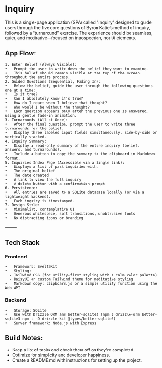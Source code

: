 # Inquiry

This is a single-page application (SPA) called "Inquiry" designed to guide users through the five core questions of Byron Katie’s method of inquiry, followed by a “turnaround” exercise. The experience should be seamless, quiet, and meditative—focused on introspection, not UI elements.

## App Flow:
	1. Enter Belief (Always Visible):
	•	Prompt the user to write down the belief they want to examine.
	•	This belief should remain visible at the top of the screen throughout the entire process.
	2. Guided Questions (Sequential, Fading In):
	•	Below the belief, guide the user through the following questions one at a time:
	•	Is it true?
	•	Can I absolutely know it's true?
	•	How do I react when I believe that thought?
	•	Who would I be without the thought?
	•	Each question appears only after the previous one is answered, using a gentle fade-in animation.
	3. Turnarounds (All at Once):
	•	After the final question, prompt the user to write three turnarounds for the belief.
	•	Display three labeled input fields simultaneously, side-by-side or vertically stacked.
	4. Inquiry Summary:
	•	Display a read-only summary of the entire inquiry (belief, answers, and turnarounds).
	•	Include a button to copy the summary to the clipboard in Markdown format.
	5. Inquiries Index Page (Accessible via a Single Link):
	•	Displays a list of past inquiries with:
	•	The original belief
	•	The date created
	•	A link to view the full inquiry
	•	A delete button with a confirmation prompt
	6. Persistence:
	•	All entries are saved to a SQLite database locally (or via a lightweight backend).
	•	Each inquiry is timestamped.
	7. Design Style:
	•	Minimalist, contemplative UI
	•	Generous whitespace, soft transitions, unobtrusive fonts
	•	No distracting icons or branding

⸻

## Tech Stack

### Frontend
	•	Framework: SvelteKit
	•	Styling:
	  - Tailwind CSS (for utility-first styling with a calm color palette)
	  - DaisyUI or custom Tailwind theme for meditative styling
	•	Markdown copy: clipboard.js or a simple utility function using the Web API

### Backend
	•	Storage: SQLite
	•	Use with Drizzle ORM and better-sqlite3 (npm i drizzle-orm better-sqlite3 npm i -D drizzle-kit @types/better-sqlite3)
	•	Server framework: Node.js with Express

## Build Notes:
* Keep a list of tasks and check them off as they're completed. 
* Optimize for simplicity and developer happiness.
* Create a README.md with instructions for setting up the project.

	
